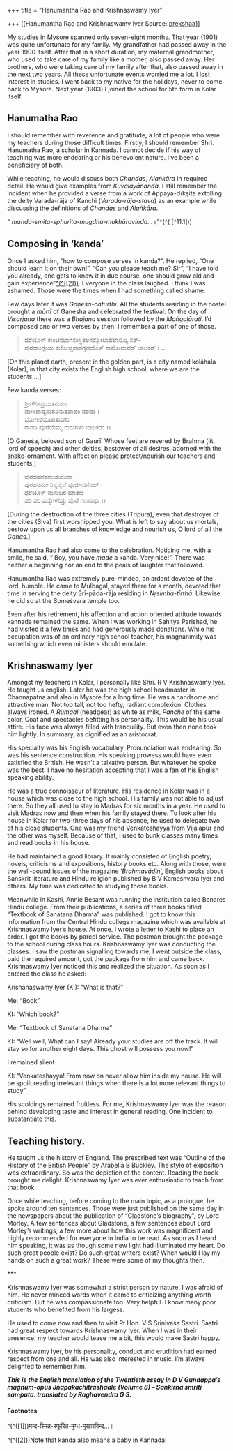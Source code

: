 +++
title = "Hanumantha Rao and Krishnaswamy Iyer"

+++
[[Hanumantha Rao and Krishnaswamy Iyer	Source: [prekshaa](https://www.prekshaa.in/Hanumantha-rao-and-krishnaswamy-iyer)]]







My studies in Mysore spanned only seven-eight months. That year (1901) was quite unfortunate for my family. My grandfather had passed away in the year 1900 itself. After that in a short duration, my maternal grandmother, who used to take care of my family like a mother, also passed away. Her brothers, who were taking care of my family after that, also passed away in the next two years. All these unfortunate events worried me a lot. I lost interest in studies. I went back to my native for the holidays, never to come back to Mysore. Next year (1903) I joined the school for 5th form in Kolar itself.

## Hanumatha Rao

I should remember with reverence and gratitude, a lot of people who were my teachers during those difficult times. Firstly, I should remember Shri. Hanumatha Rao, a scholar in Kannada. I cannot decide if his way of teaching was more endearing or his benevolent nature. I’ve been a beneficiary of both.

While teaching, he would discuss both *Chandas*, *Alaṅkāra* in required detail. He would give examples from *Kuvalayānanda*. I still remember the incident when he provided a verse from a work of Appaya-dīkṣita extolling the deity Varada-rāja of Kanchi (*Varada-rāja-stava*) as an example while discussing the definitions of *Chandas* and *Alaṅkāra*.

“ *manda-smita-sphurita-mugdha-mukhāravinda...*॥”^(^(
[^11.1]))

## Composing in ‘kanda’

Once I asked him, “how to compose verses in kanda?”. He replied, “One should learn it on their own!”. “Can you please teach me? Sir”, “I have told you already, one gets to know it in due course, one should grow old and gain experience”[^(^(\[2\]))](#sdfootnote2sym). Everyone in the class laughed. I think I was ashamed. Those were the times when I had something called shame.

Few days later it was *Gaṇeśa-caturthī*. All the students residing in the hostel brought a *mūrtī* of Ganesha and celebrated the festival. On the day of *Visarjana* there was a *Bhajana* session followed by the *Maṅgaḻārati*. I’d composed one or two verses by then. I remember a part of one of those.

> ಧರೆಯೊಳ್ ಕಾಂಚನಭಾಗಸಂಸ್ಥಿತಲಸತ್ಕೋಲಾಹಲಾಭಿಖ್ಯ ಸತ್-  
> ಪುರದಾಂಗ್ಲೇಯ ಕಲೋಚ್ಚಪಾಠಗೃಹದೊಳ್ ನಾಮೋದುವರ್ ಬಾಲಕರ್ । …

\[On this planet earth, present in the golden part, is a city named kolāhala (Kolar), in that city exists the English high school, where we are the students… \]

Few kanda verses:

> ಶ್ರೀಗೌರೀಪ್ರಿಯತನಯಂ  
> ವಾಗೀಶಾದ್ಯಮರವಿನುತಪಾದಂ ವರದಂ ।  
> ಭೋಗೀಶಭೂಷಿತಾಂಗಂ  
> ರಾಗದಿ ಪೊರೆಯೆಮ್ಮ ಗುರುಗಳಂ ಬಾಲಕರಂ ।।

\[O Gaṇeśa, beloved son of Gaurī! Whose feet are revered by Brahma (lit. lord of speech) and other deities, bestower of all desires, adorned with the snake-ornament. With affection please protect/nourish our teachers and students.\]

> ಪುರದಹನಸಮಯದಂದಾ  
> ಪುರಹರನುಂ ನಿನ್ನನೈದೆ ಪೂಜಿಸಿದನೆನಲ್ ।  
> ಧರೆಯೊಳ್ ಮನುಜರ ಮಾತೇಂ  
> ಪರಿ ಪರಿ ವಿದ್ಯೆಗಳನಿತ್ತು ಪೊರೆ ಗಣನಾಥಾ ।।

\[During the destruction of the three cities (Tripura), even that destroyer of the cities (Śiva) first worshipped you. What is left to say about us mortals, bestow upon us all branches of knowledge and nourish us, O lord of all the *Gaṇa*s.\]

Hanumantha Rao had also come to the celebration. Noticing me, with a smile, he said, “ Boy, you have *made* a kanda. Very nice!”. There was neither a beginning nor an end to the peals of laughter that followed.

Hanumantha Rao was extremely pure-minded, an ardent devotee of the lord, humble. He came to Mulbagal, stayed there for a month, devoted that time in serving the deity Śrī-pāda-rāja residing in *Nṛsimha-tīrthā*. Likewise he did so at the Someśvara temple too.

Even after his retirement, his affection and action oriented attitude towards kannada remained the same. When I was working in Sahitya Parishad, he had visited it a few times and had generously made donations. While his occupation was of an ordinary high school teacher, his magnanimity was something which even ministers should emulate.

## Krishnaswamy Iyer

Amongst my teachers in Kolar, I personally like Shri. R V Krishnaswamy Iyer. He taught us english. Later he was the high school headmaster in Channapatna and also in Mysore for a long time. He was a handsome and attractive man. Not too tall, not too hefty, radiant complexion. Clothes always ironed. A *Rumaal* (headgear) as white as milk, *Panche* of the same color. Coat and spectacles befitting his personality. This would be his usual attire. His face was always filled with tranquility. But even then none took him lightly. In summary, as dignified as an aristocrat.

His specialty was his English vocabulary. Pronunciation was endearing. So was his sentence construction. His speaking prowess would have even satisfied the British. He wasn’t a talkative person. But whatever he spoke was the best. I have no hesitation accepting that I was a fan of his English speaking ability.

He was a true connoisseur of literature. His residence in Kolar was in a house which was close to the high school. His family was not able to adjust there. So they all used to stay in Madras for six months in a year. He used to visit Madras now and then when his family stayed there. To look after his house in Kolar for two-three days of his absence, he used to delegate two of his close students. One was my friend Venkateshayya from Vijalapur and the other was myself. Because of that, I used to bunk classes many times and read books in his house.

He had maintained a good library. It mainly consisted of English poetry, novels, criticisms and expositions, history books etc. Along with those, were the well-bound issues of the magazine ‘*Brahmavādin*’, English books about Sanskrit literature and Hindu religion published by B V Kameshvara Iyer and others. My time was dedicated to studying these books.

Meanwhile in Kashi, Annie Besant was running the institution called Benares Hindu college. From their publications, a series of three books titled “Textbook of Sanatana Dharma” was published. I got to know this information from the Central Hindu college magazine which was available at Krishnaswamy Iyer’s house. At once, I wrote a letter to Kashi to place an order. I got the books by parcel service. The postman brought the package to the school during class hours. Krishnaswamy Iyer was conducting the classes. I saw the postman signalling towards me, I went outside the class, paid the required amount, got the package from him and came back. Krishnaswamy Iyer noticed this and realized the situation. As soon as I entered the class he asked:

Krishanaswamy Iyer (KI): “What is that?”

Me: “Book”

KI: “Which book?”

Me: “Textbook of Sanatana Dharma”

KI: “Well well, What can I say! Already your studies are off the track. It will stay so for another eight days. This ghost will possess you now!”

I remained silent

KI: “Venkateshayya! From now on never allow him inside my house. He will be spoilt reading irrelevant things when there is a lot more relevant things to study”

His scoldings remained fruitless. For me, Krishnaswamy Iyer was the reason behind developing taste and interest in general reading. One incident to substantiate this.

## Teaching history.

He taught us the history of England. The prescribed text was “Outline of the History of the British People” by Arabella B Buckley. The style of exposition was extraordinary. So was the depiction of the content. Reading the book brought me delight. Krishnaswamy Iyer was ever enthusiastic to teach from that book.

Once while teaching, before coming to the main topic, as a prologue, he spoke around ten sentences. Those were just published on the same day in the newspapers about the publication of “Gladstone’s biography”, by Lord Morley. A few sentences about Gladstone, a few sentences about Lord Morley’s writings, a few more about how this work was magnificent and highly recommended for everyone in India to be read. As soon as I heard him speaking, it was as though some new light had illuminated my heart. Do such great people exist? Do such great writers exist? When would I lay my hands on such a great work? These were some of my thoughts then.

\*\*\*

Krishnaswamy Iyer was somewhat a strict person by nature. I was afraid of him. He never minced words when it came to criticizing anything worth criticism. But he was compassionate too. Very helpful. I know many poor students who benefited from his largess.

He used to come now and then to visit Rt Hon. V S Srinivasa Sastri. Sastri had great respect towards Krishnaswamy Iyer. When I was in their presence, my teacher would tease me a bit, this would make Sastri happy.

Krishnaswamy Iyer, by his personality, conduct and erudition had earned respect from one and all. He was also interested in music. I’m always delighted to remember him.

***This is the English translation of the Twentieth essay in D V Gundappa’s magnum-opus Jnapakachitrashaale (Volume 8) – Sankirna smriti samputa. translated by Raghavendra G S.***

#### **Footnotes**

[^(^(\[1\]))](#sdfootnote1anc)मन्द-स्मित-स्फुरित-मुग्ध-मुखारविन्द...॥

[^(^(\[2\]))](#sdfootnote2anc)Note that kanda also means a baby in Kannada!






